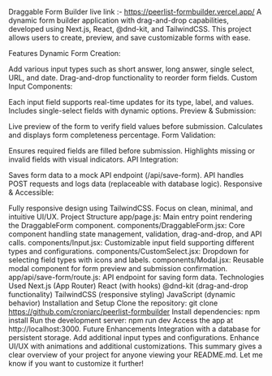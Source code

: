 Draggable Form Builder live link :- https://peerlist-formbuilder.vercel.app/
A dynamic form builder application with drag-and-drop capabilities, developed using Next.js, React, @dnd-kit, and TailwindCSS. This project allows users to create, preview, and save customizable forms with ease.

Features
Dynamic Form Creation:

Add various input types such as short answer, long answer, single select, URL, and date.
Drag-and-drop functionality to reorder form fields.
Custom Input Components:

Each input field supports real-time updates for its type, label, and values.
Includes single-select fields with dynamic options.
Preview & Submission:

Live preview of the form to verify field values before submission.
Calculates and displays form completeness percentage.
Form Validation:

Ensures required fields are filled before submission.
Highlights missing or invalid fields with visual indicators.
API Integration:

Saves form data to a mock API endpoint (/api/save-form).
API handles POST requests and logs data (replaceable with database logic).
Responsive & Accessible:

Fully responsive design using TailwindCSS.
Focus on clean, minimal, and intuitive UI/UX.
Project Structure
app/page.js: Main entry point rendering the DraggableForm component.
components/DraggableForm.jsx: Core component handling state management, validation, drag-and-drop, and API calls.
components/Input.jsx: Customizable input field supporting different types and configurations.
components/CustomSelect.jsx: Dropdown for selecting field types with icons and labels.
components/Modal.jsx: Reusable modal component for form preview and submission confirmation.
app/api/save-form/route.js: API endpoint for saving form data.
Technologies Used
Next.js (App Router)
React (with hooks)
@dnd-kit (drag-and-drop functionality)
TailwindCSS (responsive styling)
JavaScript (dynamic behavior)
Installation and Setup
Clone the repository:
git clone https://github.com/croniarc/peerlist-formbuilder
Install dependencies:
npm install
Run the development server:
npm run dev
Access the app at http://localhost:3000.
Future Enhancements
Integration with a database for persistent storage.
Add additional input types and configurations.
Enhance UI/UX with animations and additional customizations.
This summary gives a clear overview of your project for anyone viewing your README.md. Let me know if you want to customize it further!

